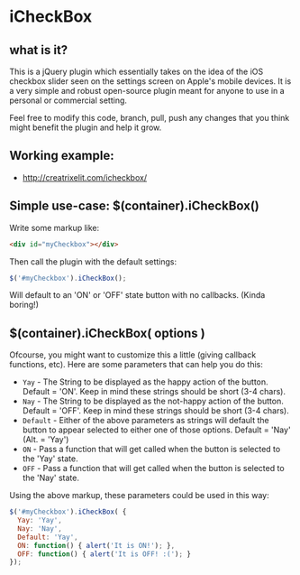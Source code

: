 iCheckBox
=========

## what is it?

This is a jQuery plugin which essentially takes on the idea of the iOS checkbox slider seen on the settings screen on 
Apple's mobile devices. It is a very simple and robust open-source plugin meant for anyone to use in a personal or commercial 
setting.

Feel free to modify this code, branch, pull, push any changes that you think might benefit the plugin and help it grow.

## Working example:

* http://creatrixelit.com/icheckbox/


## Simple use-case: $(container).iCheckBox()

Write some markup like:

```html
<div id="myCheckbox"></div>
```

Then call the plugin with the default settings:

```js
$('#myCheckbox').iCheckBox();
```

Will default to an 'ON' or 'OFF' state button with no callbacks. (Kinda boring!)

## $(container).iCheckBox( options )

Ofcourse, you might want to customize this a little (giving callback functions, etc). Here are some parameters
that can help you do this:


* `Yay`            - The String to be displayed as the happy action of the button. Default = 'ON'. 
                     Keep in mind these strings should be short (3-4 chars).
* `Nay`            - The String to be displayed as the not-happy action of the button. Default = 'OFF'.
                     Keep in mind these strings should be short (3-4 chars).
* `Default`        - Either of the above parameters as strings will default the button to appear selected to either
                     one of those options. Default = 'Nay' (Alt. = 'Yay')
* `ON`             - Pass a function that will get called when the button is selected to the 'Yay' state.
* `OFF`            - Pass a function that will get called when the button is selected to the 'Nay' state.

Using the above markup, these parameters could be used in this way:

```js
$('#myCheckbox').iCheckBox( {
  Yay: 'Yay',
  Nay: 'Nay',
  Default: 'Yay',
  ON: function() { alert('It is ON!'); },
  OFF: function() { alert('It is OFF! :('); }
});
```



